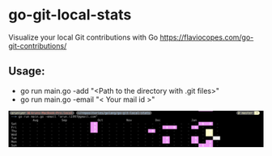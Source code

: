 # go-git-local-stats
Visualize your local Git contributions with Go https://flaviocopes.com/go-git-contributions/

## Usage:
  * go run main.go -add "<Path to the directory with .git files>"
  * go run main.go -email "< Your mail id >"
  
<p>
	<img src="./go-git-visualization.png" width="800px">
</p>
